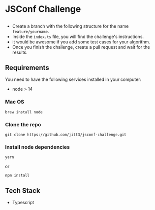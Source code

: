 # JSConf Challenge

##

- Create a branch with the following structure for the name `feature/yourname`.
- Inside the `index.ts` file, you will find the challenge's instructions.
- it would be awesome if you add some test cases for your algorithm.
- Once you finish the challenge, create a pull request and wait for the results.

## Requirements

You need to have the following services installed in your computer:

- node > 14

### Mac OS

```
brew install node
```

### Clone the repo

```
git clone https://github.com/jitt3/jsconf-challenge.git
```

### Install node dependencies

```
yarn
```

or

```
npm install
```

## Tech Stack

- Typescript
